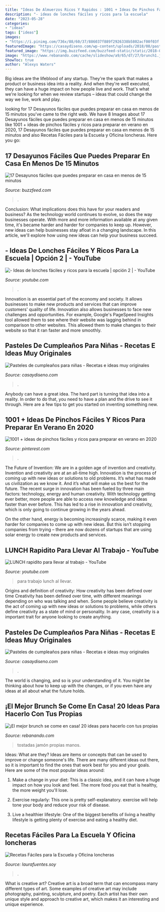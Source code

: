 ```yaml
---
title: "Ideas De Almuerzos Ricos Y Rapidos : 1001 + Ideas De Pinchos Fáciles Y Ricos Para Preparar En Verano En 2020"
description: "- ideas de lonches fáciles y ricos para la escuela"
date: "2023-05-28"
categories:
- "ideas"
tags: ["ideas"]
images:
- "https://i.pinimg.com/736x/88/60/37/886037f889f2926338b5802acf00f03f.jpg"
featuredImage: "https://casaydiseno.com/wp-content/uploads/2018/08/pastel-rosa-blanco-nina-ideas.jpg"
featured_image: "https://img.buzzfeed.com/buzzfeed-static/static/2018-01/9/10/enhanced/buzzfeed-prod-fastlane-03/original-20045-1515513412-2.jpg?crop=1198:627;0,0"
image: "https://www.rebanando.com/cache/slideshow/a9/65/d7/27/brunch1.jpg/2cb6823c975ee09b0d93e071c71c86d5.jpg"
ShowToc: true
author: "Alexys Waters"
---
```



Big ideas are the lifeblood of any startup. They're the spark that makes a product or business idea into a reality. And when they're well executed, they can have a huge impact on how people live and work. That's what we're looking for when we review startups – ideas that could change the way we live, work and play.

	

		
looking for 17 Desayunos fáciles que puedes preparar en casa en menos de 15 minutos you've came to the right web. We have 8 Images about 17 Desayunos fáciles que puedes preparar en casa en menos de 15 minutos like 1001 + ideas de pinchos fáciles y ricos para preparar en verano en 2020, 17 Desayunos fáciles que puedes preparar en casa en menos de 15 minutos and also Recetas Fáciles para la Escuela y Oficina loncheras. Here you go:
		
    
## 17 Desayunos Fáciles Que Puedes Preparar En Casa En Menos De 15 Minutos

<img loading=lazy src="https://img.buzzfeed.com/buzzfeed-static/static/2018-01/9/10/enhanced/buzzfeed-prod-fastlane-03/original-20045-1515513412-2.jpg?crop=1198:627;0,0" onerror="this.onerror=null;this.src='https://tse2.mm.bing.net/th?id=OIP.2HKZEe4lf8bZ1GKxst45YAHaD4&amp;pid=15.1';" alt="17 Desayunos fáciles que puedes preparar en casa en menos de 15 minutos">

_Source: buzzfeed.com_

>. 

	

Conclusion: What implications does this have for your readers and business?
As the technology world continues to evolve, so does the way businesses operate. With more and more information available at any given time, it's became harder and harder for companies to keep up. However, new ideas can help businesses stay afloat in a changing landscape. In this article, we'll explore how using new ideas can help your business succeed.

    
## - Ideas De Lonches Fáciles Y Ricos Para La Escuela | Opción 2 | - YouTube

<img loading=lazy src="https://i.ytimg.com/vi/KzplEhf70E8/maxresdefault.jpg" onerror="this.onerror=null;this.src='https://tse3.mm.bing.net/th?id=OIP.EqPuDeibAWuIJ0KWkZk8XwHaEK&amp;pid=15.1';" alt="- Ideas de lonches fáciles y ricos para la escuela | opción 2 | - YouTube">

_Source: youtube.com_

>. 

	

Innovation is an essential part of the economy and society. It allows businesses to make new products and services that can improve customers' quality of life. Innovation also allows businesses to face new challenges and opportunities. For example, Google's PageSpeed Insights tool allowed them to see where their website was lagging behind in comparison to other websites. This allowed them to make changes to their website so that it ran faster and more smoothly.

    
## Pasteles De Cumpleaños Para Niñas - Recetas E Ideas Muy Originales

<img loading=lazy src="https://casaydiseno.com/wp-content/uploads/2018/08/pastel-cumpleanos-nina-ideas-originales.jpg" onerror="this.onerror=null;this.src='https://tse2.mm.bing.net/th?id=OIP.K7d2ddY653rnZSgtSKCEKgHaLH&amp;pid=15.1';" alt="Pasteles de cumpleaños para niñas - Recetas e ideas muy originales">

_Source: casaydiseno.com_

>. 

	

Anybody can have a great idea. The hard part is turning that idea into a reality. In order to do that, you need to have a plan and the drive to see it through. Here are a few tips to get you started on inventing something new.

    
## 1001 + Ideas De Pinchos Fáciles Y Ricos Para Preparar En Verano En 2020

<img loading=lazy src="https://i.pinimg.com/736x/88/60/37/886037f889f2926338b5802acf00f03f.jpg" onerror="this.onerror=null;this.src='https://tse3.mm.bing.net/th?id=OIP.JSNAoVKuIMN3YeLUkWNhwAHaHa&amp;pid=15.1';" alt="1001 + ideas de pinchos fáciles y ricos para preparar en verano en 2020">

_Source: pinterest.com_

>. 

	

The Future of Invention: We are in a golden age of invention and creativity.
Invention and creativity are at an all-time high. Innovation is the process of coming up with new ideas or solutions to old problems. It’s what has made us civilization as we know it. And it’s what will make us the best for the future.
The recent surge in innovation has been fueled by three main factors: technology, energy and human creativity. With technology getting ever better, more people are able to access new knowledge and ideas faster than ever before. This has led to a rise in innovation and creativity, which is only going to continue growing in the years ahead.

On the other hand, energy is becoming increasingly scarce, making it even harder for companies to come up with new ideas. But this isn’t stopping companies from trying – there are now dozens of startups that are using solar energy to create new products and services.

    
## LUNCH Rapidito Para Llevar Al Trabajo - YouTube

<img loading=lazy src="https://i.ytimg.com/vi/e0RPKfyBxdg/maxresdefault.jpg" onerror="this.onerror=null;this.src='https://tse2.mm.bing.net/th?id=OIP.LxMisl5vF_feJFV5fVCWOwHaEK&amp;pid=15.1';" alt="LUNCH rapidito para llevar al trabajo - YouTube">

_Source: youtube.com_

>para trabajo lunch al llevar. 

	

Origins and definition of creativity: How creativity has been defined over time
Creativity has been defined over time, with different meanings depending on who was talking and when. Some people believe creativity is the act of coming up with new ideas or solutions to problems, while others define creativity as a state of mind or personality. In any case, creativity is a important trait for anyone looking to create anything.

    
## Pasteles De Cumpleaños Para Niñas - Recetas E Ideas Muy Originales

<img loading=lazy src="https://casaydiseno.com/wp-content/uploads/2018/08/pastel-rosa-blanco-nina-ideas.jpg" onerror="this.onerror=null;this.src='https://tse3.mm.bing.net/th?id=OIP.a3zttxnoOZJHcgmK7EMa3gHaGk&amp;pid=15.1';" alt="Pasteles de cumpleaños para niñas - Recetas e ideas muy originales">

_Source: casaydiseno.com_

>. 

	

The world is changing, and so is your understanding of it. You might be thinking about how to keep up with the changes, or if you even have any ideas at all about what the future holds. 

    
## ¡El Mejor Brunch Se Come En Casa! 20 Ideas Para Hacerlo Con Tus Propias

<img loading=lazy src="https://www.rebanando.com/cache/slideshow/a9/65/d7/27/brunch1.jpg/2cb6823c975ee09b0d93e071c71c86d5.jpg" onerror="this.onerror=null;this.src='https://tse3.mm.bing.net/th?id=OIP.t-SlO7zrPtThkjukipRoZgHaEb&amp;pid=15.1';" alt="¡El mejor brunch se come en casa! 20 ideas para hacerlo con tus propias">

_Source: rebanando.com_

>tostadas jamón propias manos. 

	

Ideas: What are they?
Ideas are items or concepts that can be used to improve or change someone's life. There are many different ideas out there, so it is important to find the ones that work best for you and your goals. Here are some of the most popular ideas around:
1. Make a change in your diet: This is a classic idea, and it can have a huge impact on how you look and feel. The more food you eat that is healthy, the more weight you'll lose.

2. Exercise regularly: This one is pretty self-explanatory. exercise will help tone your body and reduce your risk of disease.

3. Live a healthier lifestyle: One of the biggest benefits of living a healthy lifestyle is getting plenty of exercise and eating a healthy diet.

    
## Recetas Fáciles Para La Escuela Y Oficina loncheras

<img loading=lazy src="http://www.laurafuentes.soy/wp-content/uploads/2016/08/Office_Lunches_3.jpg" onerror="this.onerror=null;this.src='https://tse3.mm.bing.net/th?id=OIP.L6HpNaORf8bUmGqsaV-2FQHaHa&amp;pid=15.1';" alt="Recetas Fáciles para la Escuela y Oficina loncheras">

_Source: laurafuentes.soy_

>. 

	

What is creative art?
Creative art is a broad term that can encompass many different types of art. Some examples of creative art may include photography, painting, sculpture, and poetry. Each artist has their own unique style and approach to creative art, which makes it an interesting and unique experience.

